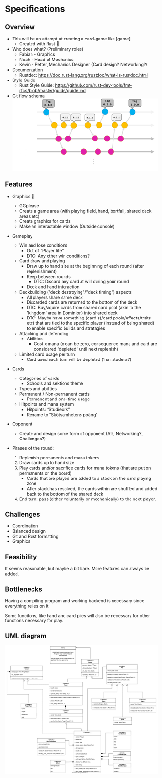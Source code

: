 # Specifications

## Overview

* This will be an attempt at creating a card-game like [game]
    * Created with Rust :crab:
* Who does what? (Preliminary roles)
    * Fabian - Graphics
    * Noah   - Head of Mechanics
    * Kevin  - Petter, Mechanics Designer (Card design? Networking?)
* Documentation
    * Rustdoc: https://doc.rust-lang.org/rustdoc/what-is-rustdoc.html 
* Style Guide
    * Rust Style Guide: https://github.com/rust-dev-tools/fmt-rfcs/blob/master/guide/guide.md 
* Git flow schema
    ![](./architecture/git_branch_flow_0.1.4.png) 

## Features

* Graphics :crab:
    * GGplease
    * Create a game area (with playing field, hand, bortfall, shared deck areas etc)
    * Create graphics for cards
    * Make an interactable window (Outside console)

* Gameplay
    * Win and lose conditions
        * Out of “Player life”
        * DTC: Any other win conditions?
    * Card draw and playing
        * Draw up to hand size at the beginning of each round (after replenishment)
        * Keep between rounds
            * DTC: Discard any card at will during your round
        * Deck and hand interaction
    * Deckbuilding ("deck destroying"/"deck timing") aspects
        * All players share same deck
        * Discarded cards are returned to the bottom of the deck 
        * DTC: Buy/aquire cards from shared card pool (akin to the 'kingdom' area in Dominion) into shared deck 
        * DTC: Maybe have something (card(s)/card pools/effects/traits etc) that are tied to the specific player (instead of being shared) to enable specific builds and stratagies
    * Attacking and defending
        * Abilities
            * Cost x mana (x can be zero, consequence mana and card are considered 'depleted' until next replenish)
    * Limited card usage per turn
        * Card used each turn will be depleted ('har studerat')

* Cards
    * Categories of cards
        * Schools and sektions theme
    * Types and abilities
    * Permanent / Non-permanent cards
        * Permanent and one-time usage
    * Hitpoints and mana system
        * Hitpoints: “Studieork”
        * Rename to “Skötsamhetens poäng”

* Opponent
    * Create and design some form of opponent (AI?, Networking?, Challenges?)

* Phases of the round:
    1. Replenish permanents and mana tokens
    2. Draw cards up to hand size
    3. Play cards and/or sacrifice cards for mana tokens (that are put on permanents on the board)
        * Cards that are played are added to a stack on the card playing zone
        * After stack has resolved, the cards within are shuffled and added back to the bottom of the shared deck
    5. End turn: pass (either voluntarily or mechanically) to the next player.

## Challenges

* Coordination
* Balanced design
* Git and Rust formatting
* Graphics

## Feasibility
It seems reasonable, but maybe a bit bare. More features can always be added.

## Bottlenecks
Having a compiling program and working backend is necessary since everything relies on it.

Some funcitons, like hand and card piles will also be necessary for other functions necessary for play.

## UML diagram
![](./architecture/structure_0.2.2.svg)
